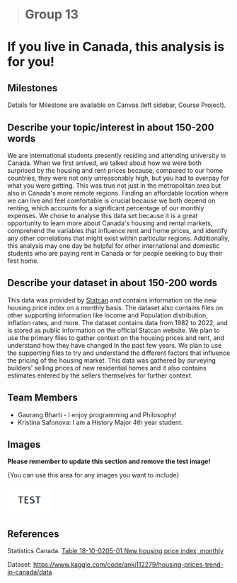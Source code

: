 > # Group 13
# If you live in Canada, this analysis is for you!


## Milestones

Details for Milestone are available on Canvas (left sidebar, Course Project).

## Describe your topic/interest in about 150-200 words

   We are international students presently residing and attending university in Canada. When we first arrived, we talked about how we were both surprised by the housing and rent prices because, compared to our home countries, they were not only unreasonably high, but you had to overpay for what you were getting. This was true not just in the metropolitan area but also in Canada's more remote regions. Finding an affordable location where we can live and feel comfortable is crucial because we both depend on renting, which accounts for a significant percentage of our monthly expenses. We chose to analyse this data set because it is a great opportunity to learn more about Canada's housing and rental markets, comprehend the variables that influence rent and home prices, and identify any other correlations that might exist within particular regions. Additionally, this analysis may one day be helpful for other international and domestic students who are paying rent in Canada or for people seeking to buy their first home.

## Describe your dataset in about 150-200 words

This data was provided by [Statcan](https://www150.statcan.gc.ca/t1/tbl1/en/cv.action?pid=1810020501) and contains information on the new housing price index on a monthly basis. The dataset also contains files on other supporting information like Income and Population distribution, inflation rates, and more. The dataset contains data from 1982 to 2022, and is stored as public information on the official Statcan website. We plan to use the primary files to gather context on the housing prices and rent, and understand how they have changed in the past few years. We plan to use the supporting files to try and understand the different factors that influence the pricing of the housing market. This data was gathered by surveying builders' selling prices of new residential homes and it also contains estimates entered by the sellers themselves for further context. 

## Team Members

- Gaurang Bharti - I enjoy programming and Philosophy!
- Kristina Safonova: I am a History Major 4th year student.

## Images

**Please remember to update this section and remove the test image!**

{You can use this area for any images you want to include}

<img src ="images/test.png" width="100px">

## References

Statistics Canada. [Table 18-10-0205-01  New housing price index, monthly](https://www150.statcan.gc.ca/t1/tbl1/en/tv.action?pid=1810020501)

Dataset: https://www.kaggle.com/code/anki112279/housing-prices-trend-in-canada/data
